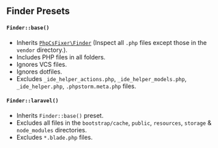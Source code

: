 ## Finder Presets

#### **`Finder::base()`**
- Inherits [`PhpCsFixer\Finder`](https://github.com/FriendsOfPHP/PHP-CS-Fixer/blob/master/src/Finder.php) (Inspect all `.php` files except those in the `vendor` directory.).
- Includes PHP files in all folders.
- Ignores VCS files.
- Ignores dotfiles.
- Excludes `_ide_helper_actions.php`, `_ide_helper_models.php`, `_ide_helper.php`, `.phpstorm.meta.php` files.

#### **`Finder::laravel()`**
- Inherits `Finder::base()` preset.
- Excludes all files in the `bootstrap/cache`, `public`, `resources`, `storage` & `node_modules` directories.
- Excludes `*.blade.php` files.
